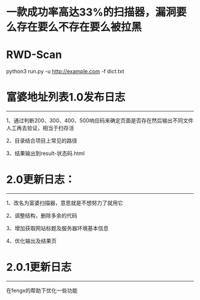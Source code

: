 # 一款成功率高达33%的扫描器，漏洞要么存在要么不存在要么被拉黑

# RWD-Scan
python3 run.py -u http://example.com -f dict.txt


# 富婆地址列表1.0发布日志

----------

1、通过判断200、300、400、500响应码来确定页面是否存在然后输出不同文件人工再去验证，相当于扫存活

2、目录结合项目上常见的路径

3、结果输出到result-状态码.html


# 2.0更新日志：

----------

1、改名为富婆扫描器，意思就是不想努力了就用它

2、调整结构，删除多余的代码

3、增加获取网站标题及服务器环境基本信息

4、优化输出及结果页

# 2.0.1更新日志

-----------

在fengx的帮助下优化一些功能
